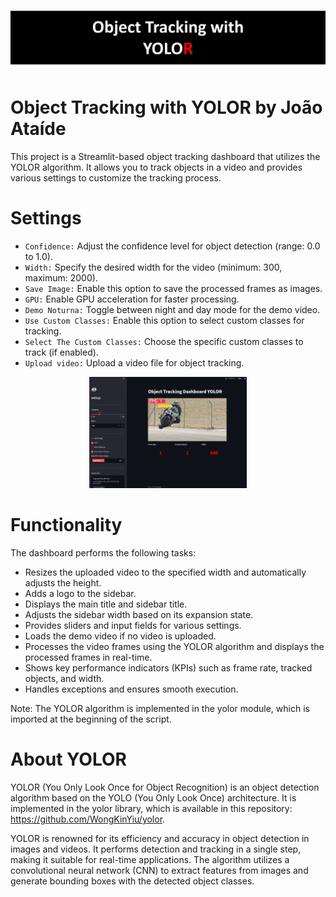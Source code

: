 ![Project Image](capa.png)
# Object Tracking with YOLOR  by João Ataíde

This project is a Streamlit-based object tracking dashboard that utilizes the YOLOR algorithm. It allows you to track objects in a video and provides various settings to customize the tracking process.

# Settings

* `Confidence:` Adjust the confidence level for object detection (range: 0.0 to 1.0).
* `Width:` Specify the desired width for the video (minimum: 300, maximum: 2000).
* `Save Image:` Enable this option to save the processed frames as images.
* `GPU:` Enable GPU acceleration for faster processing.
* `Demo Noturna:` Toggle between night and day mode for the demo video.
* `Use Custom Classes:` Enable this option to select custom classes for tracking.
* `Select The Custom Classes:` Choose the specific custom classes to track (if enabled).
* `Upload video:` Upload a video file for object tracking.

<p align="center">
  <img src="https://github.com/jvataidee/ObjectTrackingYOLOR/blob/main/layout.png" alt="Demo" width="50%" height="50%">
</p>

# Functionality
The dashboard performs the following tasks:

* Resizes the uploaded video to the specified width and automatically adjusts the height.
* Adds a logo to the sidebar.
* Displays the main title and sidebar title.
* Adjusts the sidebar width based on its expansion state.
* Provides sliders and input fields for various settings.
* Loads the demo video if no video is uploaded.
* Processes the video frames using the YOLOR algorithm and displays the processed frames in real-time.
* Shows key performance indicators (KPIs) such as frame rate, tracked objects, and width.
* Handles exceptions and ensures smooth execution.

Note: The YOLOR algorithm is implemented in the yolor module, which is imported at the beginning of the script.

# About YOLOR

YOLOR (You Only Look Once for Object Recognition) is an object detection algorithm based on the YOLO (You Only Look Once) architecture. It is implemented in the yolor library, which is available in this repository: https://github.com/WongKinYiu/yolor.

YOLOR is renowned for its efficiency and accuracy in object detection in images and videos. It performs detection and tracking in a single step, making it suitable for real-time applications. The algorithm utilizes a convolutional neural network (CNN) to extract features from images and generate bounding boxes with the detected object classes.
